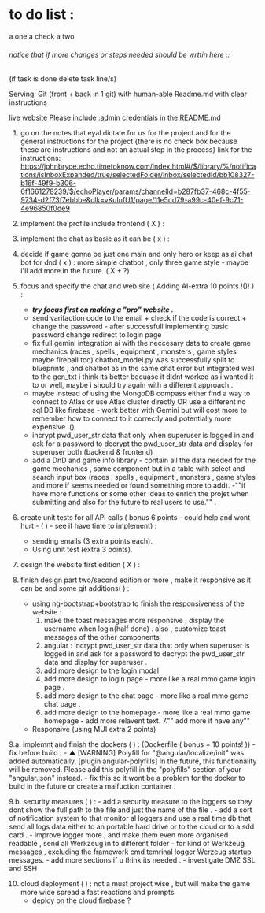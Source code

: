 # to do list : 
a one a check a two
###### notice that if more changes or steps needed should be wrttin here :: 
(if task is done delete task line/s)

Serving:
Git (front + back in 1 git) with human-able Readme.md with clear instructions

live website 
Please include :admin credentials in the README.md 


1. go on the notes that eyal dictate for us for the project and for the general instructions for the project {there is no check box because these are instructions and not an actual step in the process}
link for the instructions: 
https://johnbryce.echo.timetoknow.com/index.html#/$/library/%/notifications/isInboxExpanded/true/selectedFolder/inbox/selectedId/bb108327-b16f-49f9-b306-6f1661278239/$/echoPlayer/params/channelId=b287fb37-468c-4f55-9734-d2f73f7ebbbe&clk=vKuInfU1/page/11e5cd79-a99c-40ef-9c71-4e96850f0de9
 
2. implement the profile include frontend ( X ) :

3. implement the chat as basic as it can be ( x ) : 

4. decide if game gonna be just one main and only hero or keep as ai chat bot for dnd ( x ) :
    more simple chatbot , only three game style - maybe i'll add more in the future .( X + ?)

5. focus and specify the chat and web site ( Adding AI-extra 10 points !()! ) : 
    - ***try focus first on making a "pro" website .***
    - send varifaction code to the email + check if the code is correct + change the password - after successfull implementing basic password change redirect to login page
    - fix full gemini integration ai with the neccesary data to create game mechanics (races , spells , equipment , monsters , game styles maybe fireball too)
        chatbot_model.py was successfully split to blueprints , and chatbot as in the same chat error but integrated well to the gen_txt
        i think its better becuase it didnt worked as i wanted it to or well, maybe i should try again with a different approach .
    - maybe instead of using the MongoDB compass either find a way to connect to Atlas or use Atlas cluster directly OR use a different no sql DB like          firebase - work better with Gemini but will cost more to remember how to connect to it correctly and potentially more expensive .()
    - incrypt pwd_user_str data that only when superuser is logged in and ask for a password to decrypt the pwd_user_str data and display for superuser both (backend & frontend)
    - add a DnD and game info library - contain all the data needed for the game mechanics , same component but in a table with select and search input box (races , spells , equipment , monsters , game styles and more if seems needed or found something more to add).
    -""if have more functions or some other ideas to enrich the projet when submitting and also for the future to real users to use."" .

6. create unit tests for all API calls ( bonus 6 points - could help and wont hurt - ( ) - see if have time to implement) :
    - sending emails (3 extra points each).
    - Using unit test (extra 3 points). 

7. design the website first edition ( X ) :


8. finish design part two/second edition or more , make it responsive as it can be and some git additions( ) : 
    - using ng-bootstrap+bootstrap to finish the responsiveness of the website : 
        1. make the toast messages more responsive , display the username when login(half done) .
            also , customize toast messages of the other components
        2. angular : incrypt pwd_user_str data that only when superuser is logged in and ask for a password to decrypt the pwd_user_str data and display for superuser .
        3. add more design to the login modal
        4. add more design to login page - more like a real mmo game login page .
        5. add more design to the chat page - more like a real mmo game chat page .
        6. add more design to the homepage - more like a real mmo game homepage - add more relavent text. 
        7."" add more if have any"" 
    - Responsive (using MUI extra 2 points)
    

9.a. implemnt and finish the dockers ( ) :
    (Dockerfile ( bonus + 10 points! ))
    - fix before build : 
        - ▲ [WARNING] Polyfill for "@angular/localize/init" was added automatically. [plugin angular-polyfills]
            In the future, this functionality will be removed. Please add this polyfill in the "polyfills" section of your "angular.json" instead. - fix this so it wont be a problem for the docker to build in the future or create a malfuction container .

9.b. security measures ( ) :
    - add a security measure to the loggers so they dont show the full path to the file and just the name of the file .
    - add a sort of notification system to that monitor al loggers and use a real time db that send all logs data either to an portable hard drive or to the cloud or to a sdd card .
    - improve logger more , and make them even more organised readable , send all Werkzeug in to different folder - for kind of Werkzeug messages , excluding the framework cmd temrinal logger Werzeug startup messages.
    - add more sections if u think its needed .
    - investigate DMZ SSL and SSH



10. cloud deployment ( ) :
    not a must project wise , but will make the game more wide spread a fast reactions and prompts 
    - deploy on the cloud firebase ? 